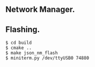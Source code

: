 ## Network Manager.


## Flashing.

```
$ cd build
$ cmake ..
$ make json_nm_flash
$ miniterm.py /dev/ttyUSB0 74880
```
